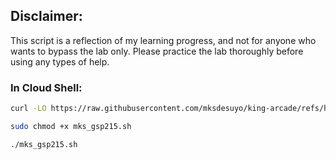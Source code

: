 ## Disclaimer:

This script is a reflection of my learning progress, and not for anyone who wants to bypass the lab only. Please practice the lab thoroughly before using any types of help.

### In Cloud Shell:

```bash
curl -LO https://raw.githubusercontent.com/mksdesuyo/king-arcade/refs/heads/main/Application%20Load%20Balancer%20with%20Cloud%20Armor%20%7C%20GSP%20215/mks_gsp215.sh

sudo chmod +x mks_gsp215.sh

./mks_gsp215.sh
```
